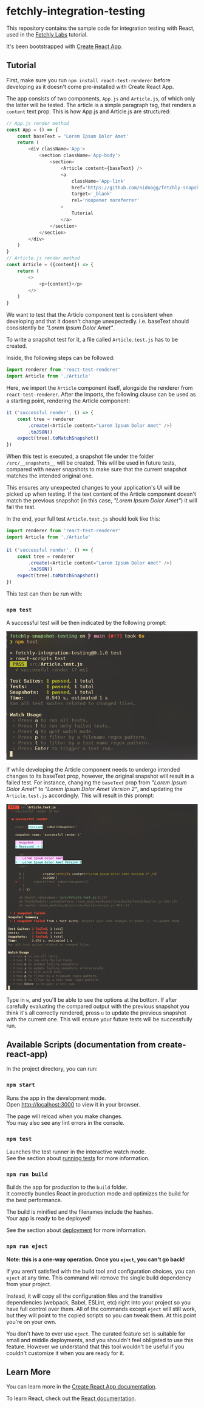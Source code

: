 # fetchly-integration-testing

This repository contains the sample code for integration testing with React, used in the [Fetchly Labs](https://www.fetch.ly/) tutorial.

It's been bootstrapped with [Create React App](https://github.com/facebook/create-react-app).

## Tutorial

First, make sure you run `npm install react-test-renderer` before developing as it doesn't come pre-installed with Create React App.

The app consists of two components, `App.js` and `Article.js`, of which only the latter will be tested. The article is a simple paragraph tag, that renders a `content` text prop.
This is how App.js and Article.js are structured:
```javascript
// App.js render method
const App = () => {
    const baseText = 'Lorem Ipsum Dolor Amet'
    return (
        <div className='App'>
            <section className='App-body'>
                <section>
                    <Article content={baseText} />
                    <a
                        className='App-link'
                        href='https://github.com/nidnogg/fetchly-snapshot-testing'
                        target='_blank'
                        rel='noopener noreferrer'
                    >
                        Tutorial
                    </a>
                </section>
            </section>
        </div>
    )
}
// Article.js render method
const Article = ({content}) => {
    return (
        <>
            <p>{content}</p>
        </>
    )
}
```

We want to test that the Article component text is consistent when developing and that it doesn't change unexpectedly. i.e. baseText should consistently be *"Lorem Ipsum Dolor Amet"*.

To write a snapshot test for it, a file called `Article.test.js` has to be created.

Inside, the following steps can be followed:

```javascript
import renderer from 'react-test-renderer'
import Article from './Article'
```

Here, we import the `Article` component itself, alongside the renderer from `react-test-renderer`. After the imports, the following clause can be used as a starting point, rendering the Article component:

```javascript
it ('successful render', () => {
    const tree = renderer
        .create(<Article content="Lorem Ipsum Dolor Amet" />)
        .toJSON()
    expect(tree).toMatchSnapshot()
})
```

When this test is executed, a snapshot file under the folder `/src/__snapshots__` will be created. This will be used in future tests, compared with newer snapshots to make sure that the current snapshot matches the intended original one.

This ensures any unexpected changes to your application's UI will be picked up when testing. If the text content of the Article component doesn't match the previous snapshot (in this case, *"Lorem Ipsum Dolor Amet"*) it will fail the test.

In the end, your full test `Article.test.js` should look like this:

```javascript
import renderer from 'react-test-renderer'
import Article from './Article'

it ('successful render', () => {
    const tree = renderer
        .create(<Article content="Lorem Ipsum Dolor Amet" />)
        .toJSON()
    expect(tree).toMatchSnapshot()
})
```

This test can then be run with: 

### `npm test`

A successful test will be then indicated by the following prompt:

![successful_text](./public/img/successful_test.png)

If while developing the Article component needs to undergo intended changes to its baseText prop, however, the original snapshot will result in a failed test. For instance, changing the `baseText` prop from *"Lorem Ipsum Dolor Amet"* to *"Lorem Ipsum Dolor Amet Version 2"*, and updating the `Article.test.js` accordingly. This will result in this prompt:

![failed_text](./public/img/failed_test.png)

Type in `w`, and you'll be able to see the options at the bottom. If after carefully evaluating the compared output with the previous snapshot you think it's all correctly rendered, press `u` to update the previous snapshot with the current one. This will ensure your future tests will be successfully run.

## Available Scripts (documentation from create-react-app)

In the project directory, you can run:

### `npm start`

Runs the app in the development mode.\
Open [http://localhost:3000](http://localhost:3000) to view it in your browser.

The page will reload when you make changes.\
You may also see any lint errors in the console.

### `npm test`

Launches the test runner in the interactive watch mode.\
See the section about [running tests](https://facebook.github.io/create-react-app/docs/running-tests) for more information.

### `npm run build`

Builds the app for production to the `build` folder.\
It correctly bundles React in production mode and optimizes the build for the best performance.

The build is minified and the filenames include the hashes.\
Your app is ready to be deployed!

See the section about [deployment](https://facebook.github.io/create-react-app/docs/deployment) for more information.

### `npm run eject`

**Note: this is a one-way operation. Once you `eject`, you can't go back!**

If you aren't satisfied with the build tool and configuration choices, you can `eject` at any time. This command will remove the single build dependency from your project.

Instead, it will copy all the configuration files and the transitive dependencies (webpack, Babel, ESLint, etc) right into your project so you have full control over them. All of the commands except `eject` will still work, but they will point to the copied scripts so you can tweak them. At this point you're on your own.

You don't have to ever use `eject`. The curated feature set is suitable for small and middle deployments, and you shouldn't feel obligated to use this feature. However we understand that this tool wouldn't be useful if you couldn't customize it when you are ready for it.

## Learn More

You can learn more in the [Create React App documentation](https://facebook.github.io/create-react-app/docs/getting-started).

To learn React, check out the [React documentation](https://reactjs.org/).
